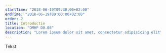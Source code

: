 ```yaml
---
startTime: "2018-06-19T09:30:00+02:00"
endTime: "2018-06-19T09:00:00+02:00"
order: 2
title: Introductie
location: "OMHP D0.08"
description: "Lorem ipsum dolor sit amet, consectetur adipisicing elit"
---
```

Tekst
